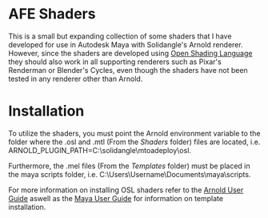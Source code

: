 AFE Shaders
=====================
This is a small but expanding collection of some shaders that I have developed for use in Autodesk Maya with Solidangle's Arnold renderer. However, since the shaders are developed using [Open Shading Language](https://github.com/imageworks/OpenShadingLanguage/) they should also work in all supporting renderers such as Pixar's Renderman or Blender's Cycles, even though the shaders have not been tested in any renderer other than Arnold.

Installation
=====================
To utilize the shaders, you must point the Arnold environment variable to the folder where the .osl and .mtl (From the <i>Shaders</i> folder) files are located, i.e. ARNOLD_PLUGIN_PATH=C:\solidangle\mtoadeploy\osl.

Furthermore, the .mel files (From the <i>Templates</i> folder) must be placed in the maya scripts folder, i.e. C:\Users\Username\Documents\maya\scripts.

For more information on installing OSL shaders refer to the [Arnold User Guide](https://support.solidangle.com/display/A5AFMUG/OSL+Shaders) aswell as the [Maya User Guide](https://knowledge.autodesk.com/support/maya/learn-explore/caas/CloudHelp/cloudhelp/2016/ENU/Maya/files/GUID-592870D2-92E6-44CC-AE54-2F79EC43076A-htm.html) for information on template installation.
